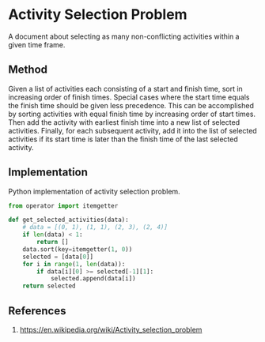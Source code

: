 # Activity Selection Problem

A document about selecting as many non-conflicting activities within a given time frame.

## Method

Given a list of activities each consisting of a start and finish time, sort in increasing order of finish times. Special cases where the start time equals the finish time should be given less precedence. This can be accomplished by sorting activities with equal finish time by increasing order of start times. Then add the activity with earliest finish time into a new list of selected activities. Finally, for each subsequent activity, add it into the list of selected activities if its start time is later than the finish time of the last selected activity.

## Implementation

Python implementation of activity selection problem.

```python
from operator import itemgetter

def get_selected_activities(data):
    # data = [(0, 1), (1, 1), (2, 3), (2, 4)]
    if len(data) < 1:
        return []
    data.sort(key=itemgetter(1, 0))
    selected = [data[0]]
    for i in range(1, len(data)):
        if data[i][0] >= selected[-1][1]:
            selected.append(data[i])
    return selected

```

## References

1. <https://en.wikipedia.org/wiki/Activity_selection_problem>
